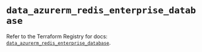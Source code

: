 # `data_azurerm_redis_enterprise_database`

Refer to the Terraform Registry for docs: [`data_azurerm_redis_enterprise_database`](https://registry.terraform.io/providers/hashicorp/azurerm/2.99.0/docs/data-sources/redis_enterprise_database).
